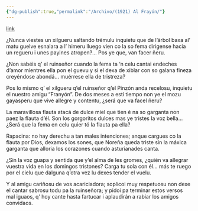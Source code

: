 ```yaml
---
{"dg-publish":true,"permalink":"/Archivo/(1921) Al Frayón/"}
---
```


[link](http://asturies.com/cavedaynava/fraternalmentealfrayon.txt)

¿Nunca viestes un xilgueru
saltando trémulu inquietu
que de l’árbol baxa al’ matu
guelve esnalara a l’ himeru
lluego vien co la so fema
dirigense hacia un regueru
i unes payines atropen?...
Pos ye que, van facer ñeru.

¿Non sabéis q’ el ruinseñor
cuando la fema ta ‘n celu
cantai endeches d’amor
mientres ella pon el guevu
y si el dexa de xiblar
con so galana fineza
creyéndose abondá…
muérrese ella de tristreza?

Pos lo mismo q’ el xilgueru
q’el ruinseñor q’el Pinzón
anda recelosu, inquietu
el nuestro amigu “Franyón”. 
De dos meses a esti tiempo
non ye el mozu gayasperu
que vive allegre y contentu,
¿será que va facel ñeru?

La maravillosa flauta
atacá de dulce miel
que tien é na so garganta
non paez la flauta d’él.
Son los gorgoritos dulces
mas ye tristes la voz bella…
¿Será que la fema en celu
quier tó la flauta pa ella?

Rapacina: no hay derechu
a tan males intenciones;
anque cargues co la flauta
por Dios, dexamos los sones,
que Noreña queda triste
sin la máxica garganta
que alloria los corazones
cuando asturianades canta.

¿Sin la voz guapa y sentida
que y’el alma de les gromes,
¿quién va allegrar vuestra vida
en los domingos tristones?
Carga tu sola con él…
más te ruego por el cielu
que dalguna q’otra vez
lu dexes tender el vuelu.

Y al amigu cariñosu
de vos acariciadora;
soplicoi muy respetuosu
non dexe el cantar sabrosu
todu pa la ruinseñora;
y pidoi pa terminar
estos versos mal iguaos,
q’ hoy cante hasta fartucar
i aplaudirán a rabiar
los amigos convidaos.